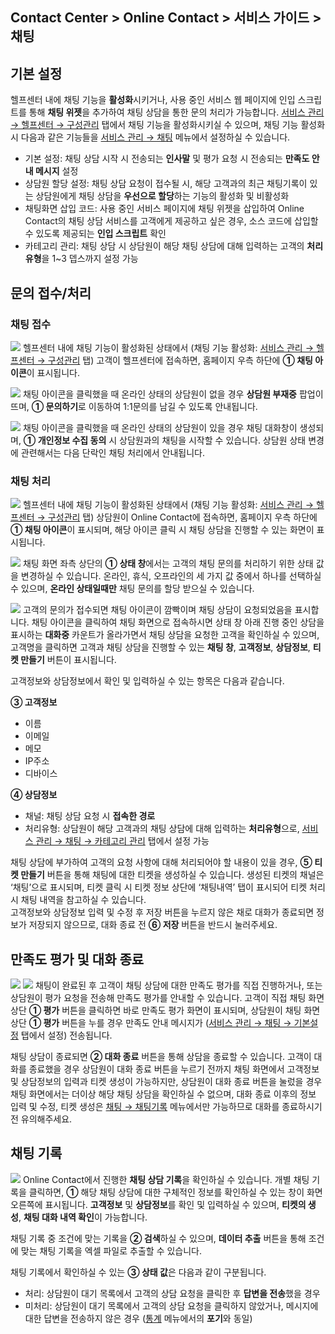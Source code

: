 ## Contact Center > Online Contact > 서비스 가이드 > 채팅


## 기본 설정
헬프센터 내에 채팅 기능을 **활성화**시키거나, 사용 중인 서비스 웹 페이지에 인입 스크립트를 통해 **채팅 위젯**을 추가하여 채팅 상담을 통한 문의 처리가 가능합니다.
[서비스 관리 → 헬프센터 → 구성관리](https://beta-docs.toast.com/ko/Contact%20Center/ko/online-contact-guide-service-management/#_27) 탭에서 채팅 기능을 활성화시키실 수 있으며, 채팅 기능 활성화 시 다음과 같은 기능들을 [서비스 관리 → 채팅](https://beta-docs.toast.com/ko/Contact%20Center/ko/online-contact-guide-service-management/#_3) 메뉴에서 설정하실 수 있습니다.
-	기본 설정: 채팅 상담 시작 시 전송되는 **인사말** 및 평가 요청 시 전송되는 **만족도 안내 메시지** 설정
-	상담원 할당 설정: 채팅 상담 요청이 접수될 시, 해당 고객과의 최근 채팅기록이 있는 상담원에게 채팅 상담을 **우선으로 할당**하는 기능의 활성화 및 비활성화
-	채팅화면 삽입 코드: 사용 중인 서비스 페이지에 채팅 위젯을 삽입하여 Online Contact의 채팅 상담 서비스를 고객에게 제공하고 싶은 경우, 소스 코드에 삽입할 수 있도록 제공되는 **인입 스크립트** 확인
-	카테고리 관리: 채팅 상담 시 상담원이 해당 채팅 상담에 대해 입력하는 고객의 **처리유형**을 1~3 뎁스까지 설정 가능


## 문의 접수/처리
### 채팅 접수
![](http://static.toastoven.net/prod_contact_center/5.2-(1).png)
헬프센터 내에 채팅 기능이 활성화된 상태에서 (채팅 기능 활성화: [서비스 관리 → 헬프센터 → 구성관리](https://beta-docs.toast.com/ko/Contact%20Center/ko/online-contact-guide-service-management/#_26) 탭) 고객이 헬프센터에 접속하면, 홈페이지 우측 하단에 **① 채팅 아이콘**이 표시됩니다.


![](http://static.toastoven.net/prod_contact_center/5.2-(2).png)
채팅 아이콘을 클릭했을 때 온라인 상태의 상담원이 없을 경우 **상담원 부재중** 팝업이 뜨며, **① 문의하기**로 이동하여 1:1문의를 남길 수 있도록 안내됩니다.


![](http://static.toastoven.net/prod_contact_center/5.2-(3).png)
채팅 아이콘을 클릭했을 때 온라인 상태의 상담원이 있을 경우 채팅 대화창이 생성되며, **① 개인정보 수집 동의** 시 상담원과의 채팅을 시작할 수 있습니다. 상담원 상태 변경에 관련해서는 다음 단락인 채팅 처리에서 안내됩니다. 


### 채팅 처리
![](http://static.toastoven.net/prod_contact_center/5.2-(4).png)
헬프센터 내에 채팅 기능이 활성화된 상태에서 (채팅 기능 활성화: [서비스 관리 → 헬프센터 → 구성관리](https://beta-docs.toast.com/ko/Contact%20Center/ko/online-contact-guide-service-management/#_27) 탭) 상담원이 Online Contact에 접속하면, 홈페이지 우측 하단에 **① 채팅 아이콘**이 표시되며, 해당 아이콘 클릭 시 채팅 상담을 진행할 수 있는 화면이 표시됩니다.


![](http://static.toastoven.net/prod_contact_center/5.2-(5).png)
채팅 화면 좌측 상단의 **① 상태 창**에서는 고객의 채팅 문의를 처리하기 위한 상태 값을 변경하실 수 있습니다. 온라인, 휴식, 오프라인의 세 가지 값 중에서 하나를 선택하실 수 있으며, **온라인 상태일때만** 채팅 문의를 할당 받으실 수 있습니다.

![](http://static.toastoven.net/prod_contact_center/5.2-(6).gif)
고객의 문의가 접수되면 채팅 아이콘이 깜빡이며 채팅 상담이 요청되었음을 표시합니다. 채팅 아이콘을 클릭하여 채팅 화면으로 접속하시면 상태 창 아래 진행 중인 상담을 표시하는 **대화중** 카운트가 올라가면서 채팅 상담을 요청한 고객을 확인하실 수 있으며, 고객명을 클릭하면 고객과 채팅 상담을 진행할 수 있는 **채팅 창**, **고객정보**, **상담정보**, **티켓 만들기** 버튼이 표시됩니다. 

고객정보와 상담정보에서 확인 및 입력하실 수 있는 항목은 다음과 같습니다.

**③ 고객정보**
-	이름
-	이메일
-	메모
-	IP주소
-	디바이스

**④ 상담정보**
-	채널: 채팅 상담 요청 시 **접속한 경로**
-	처리유형: 상담원이 해당 고객과의 채팅 상담에 대해 입력하는 **처리유형**으로, [서비스 관리 → 채팅 → 카테고리 관리](https://beta-docs.toast.com/ko/Contact%20Center/ko/online-contact-guide-service-management/#_7) 탭에서 설정 가능

채팅 상담에 부가하여 고객의 요청 사항에 대해 처리되어야 할 내용이 있을 경우, **⑤ 티켓 만들기** 버튼을 통해 채팅에 대한 티켓을 생성하실 수 있습니다. 생성된 티켓의 채널은 ‘채팅’으로 표시되며, 티켓 클릭 시 티켓 정보 상단에 ‘채팅내역’ 탭이 표시되어 티켓 처리 시 채팅 내역을 참고하실 수 있습니다.  
고객정보와 상담정보 입력 및 수정 후 저장 버튼을 누르지 않은 채로 대화가 종료되면 정보가 저장되지 않으므로, 대화 종료 전 **⑥ 저장** 버튼을 반드시 눌러주세요.


## 만족도 평가 및 대화 종료
![](http://static.toastoven.net/prod_contact_center/5.3-(1).png)
![](http://static.toastoven.net/prod_contact_center/5.3-(2).png)
채팅이 완료된 후 고객이 채팅 상담에 대한 만족도 평가를 직접 진행하거나, 또는 상담원이 평가 요청을 전송해 만족도 평가를 안내할 수 있습니다. 고객이 직접 채팅 화면 상단 **① 평가** 버튼을 클릭하면 바로 만족도 평가 화면이 표시되며, 상담원이 채팅 화면 상단 **① 평가** 버튼을 누를 경우 만족도 안내 메시지가 ([서비스 관리 → 채팅 → 기본설정](https://beta-docs.toast.com/ko/Contact%20Center/ko/online-contact-guide-service-management/#_4) 탭에서 설정) 전송됩니다.

채팅 상담이 종료되면 **② 대화 종료** 버튼을 통해 상담을 종료할 수 있습니다. 고객이 대화를 종료했을 경우 상담원이 대화 종료 버튼을 누르기 전까지 채팅 화면에서 고객정보 및 상담정보의 입력과 티켓 생성이 가능하지만, 상담원이 대화 종료 버튼을 눌렀을 경우 채팅 화면에서는 더이상 해당 채팅 상담을 확인하실 수 없으며, 대화 종료 이후의 정보 입력 및 수정, 티켓 생성은 [채팅 → 채팅기록](https://beta-docs.toast.com/ko/Contact%20Center/ko/online-contact-guide-chat/#_6) 메뉴에서만 가능하므로 대화를 종료하시기 전 유의해주세요. 


## 채팅 기록
![](http://static.toastoven.net/prod_contact_center/5.4-(1).png)
Online Contact에서 진행한 **채팅 상담 기록**을 확인하실 수 있습니다. 개별 채팅 기록을 클릭하면, **①** 해당 채팅 상담에 대한 구체적인 정보를 확인하실 수 있는 창이 화면 오른쪽에 표시됩니다. **고객정보** 및 **상담정보**를 확인 및 입력하실 수 있으며, **티켓의 생성**, **채팅 대화 내역 확인**이 가능합니다.

채팅 기록 중 조건에 맞는 기록을 **② 검색**하실 수 있으며, **데이터 추출** 버튼을 통해 조건에 맞는 채팅 기록을 엑셀 파일로 추출할 수 있습니다.

채팅 기록에서 확인하실 수 있는 **③ 상태 값**은 다음과 같이 구분됩니다.
-	처리: 상담원이 대기 목록에서 고객의 상담 요청을 클릭한 후 **답변을 전송**했을 경우
-	미처리: 상담원이 대기 목록에서 고객의 상담 요청을 클릭하지 않았거나, 메시지에 대한 답변을 전송하지 않은 경우 ([통계](https://beta-docs.toast.com/ko/Contact%20Center/ko/online-contact-guide-report/) 메뉴에서의 **포기**와 동일)
